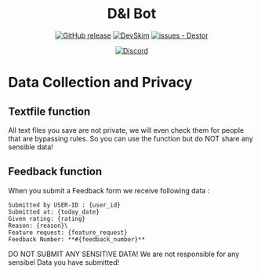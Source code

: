 <div align="center">
  
# D&I Bot

[![GitHub release](https://img.shields.io/github/release/D-I-Projects/Discord-Bot?include_prereleases=&sort=semver&color=blue)](https://github.com/D-I-Projects/Discord-Bot/releases/)
[![DevSkim](https://github.com/D-I-Projects/Discord-Bot/actions/workflows/devskim.yml/badge.svg)](https://github.com/D-I-Projects/Discord-Bot/actions/workflows/devskim.yml)
[![issues - Destor](https://img.shields.io/github/issues/D-I-Projects/Discord-Bot)](https://github.com/D-I-Projects/Discord-Bot/issues)

[![Discord](https://img.shields.io/badge/Discord-5865F2?style=flat&logo=discord&logoColor=white)](https://discord.gg/rfrMnA4XCc)

</div>

# Data Collection and Privacy

## Textfile function
All text files you save are not private, we will even check them for people that are bypassing rules. So you can use the function but do NOT share any sensible data!

## Feedback function
When you submit a Feedback form we receive following data : 

```
Submitted by USER-ID : {user_id}
Submitted at: {today_date}
Given rating: {rating}
Reason: {reason}\
Feature request: {feature_request}
Feedback Number: **#{feedback_number}**
```

DO NOT SUBMIT ANY SENSITIVE DATA!
We are not responsible for any sensibel Data you have submitted!
